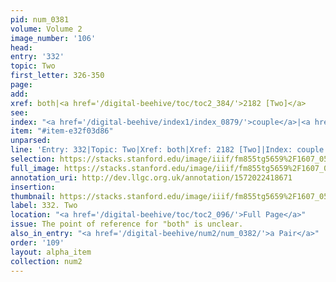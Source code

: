 ```yaml
---
pid: num_0381
volume: Volume 2
image_number: '106'
head: 
entry: '332'
topic: Two
first_letter: 326-350
page: 
add: 
xref: both|<a href='/digital-beehive/toc/toc2_384/'>2182 [Two]</a>
see: 
index: "<a href='/digital-beehive/index1/index_0879/'>couple</a>|<a href='/digital-beehive/index5/index_4277/'>two</a>"
item: "#item-e32f03d86"
unparsed: 
line: 'Entry: 332|Topic: Two|Xref: both|Xref: 2182 [Two]|Index: couple|Index: two|#item-e32f03d86'
selection: https://stacks.stanford.edu/image/iiif/fm855tg5659%2F1607_0573/871,1677,2924,528/full/0/default.jpg
full_image: https://stacks.stanford.edu/image/iiif/fm855tg5659%2F1607_0573/full/full/0/default.jpg
annotation_uri: http://dev.llgc.org.uk/annotation/1572022418671
insertion: 
thumbnail: https://stacks.stanford.edu/image/iiif/fm855tg5659%2F1607_0573/871,1677,600,180/250,/0/default.jpg
label: 332. Two
location: "<a href='/digital-beehive/toc/toc2_096/'>Full Page</a>"
issue: The point of reference for "both" is unclear.
also_in_entry: "<a href='/digital-beehive/num2/num_0382/'>a Pair</a>"
order: '109'
layout: alpha_item
collection: num2
---
```

